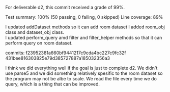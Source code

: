 For deliverable d2, this commit received a grade of 99%.

Test summary: 100% (50 passing, 0 failing, 0 skipped)
Line coverage: 89%



I updated addDataset methods so it can add room dataset
I added room_obj class and dataset_obj class.  
I updated perform_query amd filter and filter_helper methods so that it can perform query on room dataset. 

commits:  f23952381a660bf9441217c9cda4bc227c9fc32f
          431bee816303825e79d385727887a185032356a3
          


I think we did everything well if the goal is just to complete d2. We didn't use parse5 and we did something relatively spesific
to the room dataset so the program may not be albe to scale. We read the file every time we do query, which is a thing that can
be improved. 
